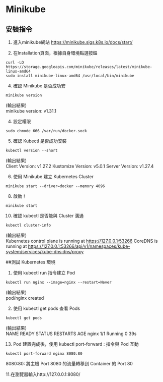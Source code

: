 # Minikube


## 安裝指令
1. 進入minikube網站
https://minikube.sigs.k8s.io/docs/start/

2. 在Installation頁面，根據自身環境點選按鈕
```
curl -LO https://storage.googleapis.com/minikube/releases/latest/minikube-linux-amd64
sudo install minikube-linux-amd64 /usr/local/bin/minikube
```

4. 確認 Minikube 是否成功安
```
minikube version
```

(輸出結果)  
minikube version: v1.31.1

4. 設定權限
```
sudo chmode 666 /var/run/docker.sock
```
5. 確認 Kubectl 是否成功安裝
```
kubectl version --short
```

(輸出結果)  
Client Version: v1.27.2
Kustomize Version: v5.0.1
Server Version: v1.27.4

6. 使用 Minikube 建立 Kubernetes Cluster
```
minikube start --driver=docker --memory 4096
```

8. 啟動！
```
minikube start
```

10. 確認 kubectl 是否能與 Cluster 溝通
```
kubectl cluster-info
```

(輸出結果)  
Kubernetes control plane is running at https://127.0.0.1:53266
CoreDNS is running at https://127.0.0.1:53266/api/v1/namespaces/kube-system/services/kube-dns:dns/proxy

##測試 Kubernetes 環境
1. 使用 kubectl run <name> 指令建立 Pod
```
kubectl run nginx --image=nginx --restart=Never
```

(輸出結果)  
pod/nginx created

2. 使用 kubectl get pods 查看 Pods
```
kubectl get pods
```

(輸出結果)  
NAME    READY   STATUS    RESTARTS   AGE
nginx   1/1     Running   0          39s

13. Pod 建置完成後，使用 kubectl port-forward <name> <server port>:<container port> 指令與 Pod 互動
```
kubectl port-forward nginx 8080:80
```
8080:80: 將主機 Port 8080 的流量轉移到 Container 的 Port 80

11.在瀏覽器輸入http://127.0.0.1:8080/
